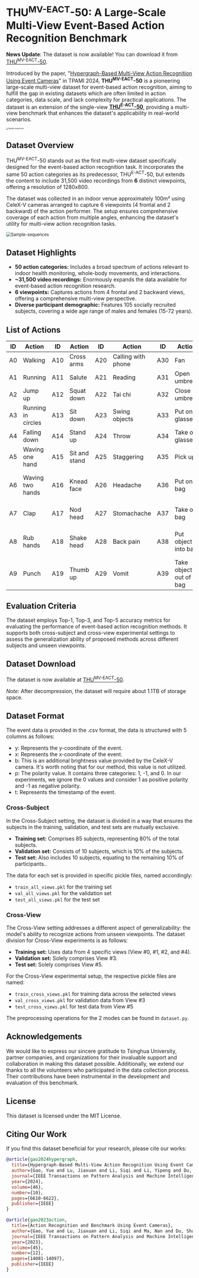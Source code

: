 # THU<sup>MV-EACT</sup>-50: A Large-Scale Multi-View Event-Based Action Recognition Benchmark

**News Update**: The dataset is now available! You can download it from [THU<sup>MV-EACT</sup>-50](https://download.moon-lab.tech:20443/datasets/THU-MV-EACT-50.tar.gz).

Introduced by the paper, "[Hypergraph-Based Multi-View Action Recognition Using Event Cameras](https://ieeexplore.ieee.org/abstract/document/10480584/)" in TPAMI 2024, **THU<sup>MV-EACT</sup>-50** is a pioneering large-scale multi-view dataset for event-based action recognition, aiming to fulfill the gap in existing datasets which are often limited in action categories, data scale, and lack complexity for practical applications. The dataset is an extension of the single-view [**THU<sup>E-ACT</sup>-50**](https://github.com/lujiaxuan0520/THU-EACT-50),  providing a multi-view benchmark that enhances the dataset's applicability in real-world scenarios.

<img src="figures/dataset-v2.png" alt="Sample-sequences" style="zoom: 33%;" />

## Dataset Overview

THU<sup>MV-EACT</sup>-50 stands out as the first multi-view dataset specifically designed for the event-based action recognition task. It incorporates the same 50 action categories as its predecessor, THU<sup>E-ACT</sup>-50, but extends the content to include 31,500 video recordings from **6** distinct viewpoints, offering a resolution of 1280x800. 

The dataset was collected in an indoor venue approximately 100m² using CeleX-V cameras arranged to capture 6 viewpoints (4 frontal and 2 backward) of the action performer. The setup ensures comprehensive coverage of each action from multiple angles, enhancing the dataset's utility for multi-view action recognition tasks.

<img src="figures/dataset-v2-env.png" alt="Sample-sequences" style="zoom: 80%;" />

## Dataset Highlights
- **50 action categories:** Includes a broad spectrum of actions relevant to indoor health monitoring, whole-body movements, and interactions.
- **~31,500 video recordings:** Enormously expands the data available for event-based action recognition research.
- **6 viewpoints:** Captures actions from 4 frontal and 2 backward views, offering a comprehensive multi-view perspective.
- **Diverse participant demographic:** Features 105 socially recruited subjects, covering a wide age range of males and females (15-72 years).

## List of Actions

| ID | Action                  | ID | Action                  | ID | Action                  | ID | Action                  | ID | Action                                |
|-----------|-------------------------|-----------|-------------------------|-----------|-------------------------|-----------|-------------------------|-----------|---------------------------------------|
| A0        | Walking                 | A10       | Cross arms              | A20       | Calling with phone      | A30       | Fan                     | A40       | Check time                            |
| A1        | Running                 | A11       | Salute                  | A21       | Reading                 | A31       | Open umbrella           | A41       | Drink water                           |
| A2        | Jump up                 | A12       | Squat down              | A22       | Tai chi                 | A32       | Close umbrella          | A42       | Wipe face                             |
| A3        | Running in circles      | A13       | Sit down                | A23       | Swing objects           | A33       | Put on glasses          | A43       | Long jump                             |
| A4        | Falling down            | A14       | Stand up                | A24       | Throw                   | A34       | Take off glasses        | A44       | Push up                               |
| A5        | Waving one hand         | A15       | Sit and stand           | A25       | Staggering              | A35       | Pick up                 | A45       | Sit up  |
| A6        | Waving two hands        | A16       | Knead face              | A26       | Headache                | A36       | Put on bag              | A46       | Shake hands (two-players)             |
| A7        | Clap                    | A17       | Nod head                | A27       | Stomachache             | A37       | Take off bag            | A47       | Fighting (two-players)                |
| A8        | Rub hands               | A18       | Shake head              | A28       | Back pain               | A38       | Put object into bag     | A48       | Handing objects (two-players)         |
| A9        | Punch                   | A19       | Thumb up                | A29       | Vomit                   | A39       | Take object out of bag  | A49       | Lifting chairs (two-players)          |

## Evaluation Criteria

The dataset employs Top-1, Top-3, and Top-5 accuracy metrics for evaluating the performance of event-based action recognition methods. It supports both cross-subject and cross-view experimental settings to assess the generalization ability of proposed methods across different subjects and unseen viewpoints.

## Dataset Download

The dataset is now available at [THU<sup>MV-EACT</sup>-50](https://download.moon-lab.tech:20443/datasets/THU-MV-EACT-50.tar.gz).

*Note*: After decompression, the dataset will require about 1.1TB of storage space.

## Dataset Format

The event data  is provided in the .csv format, the data is structured with 5 columns as follows:

+ y: Represents the y-coordinate of the event.
+ x: Represents the x-coordinate of the event.
+ b: This is an additional brightness value provided by the CeleX-V camera. It's worth noting that for our method, this value is not utilized.
+ p: The polarity value. It contains three categories: 1, -1, and 0. In our experiments, we ignore the 0 values and consider 1 as positive polarity and -1 as negative polarity.
+ t: Represents the timestamp of the event.

### Cross-Subject

In the Cross-Subject setting, the dataset is divided in a way that ensures the subjects in the training, validation, and test sets are mutually exclusive.

- **Training set:** Comprises 85 subjects, representing 80% of the total subjects. 
- **Validation set:** Consists of 10 subjects, which is 10% of the subjects.
- **Test set:** Also includes 10 subjects, equating to the remaining 10% of participants..

The data for each set is provided in specific pickle files, named accordingly:

- `train_all_views.pkl` for the training set
- `val_all_views.pkl` for the validation set
- `test_all_views.pkl` for the test set

### Cross-View

The Cross-View setting addresses a different aspect of generalizability: the model's ability to recognize actions from unseen viewpoints. The dataset division for Cross-View experiments is as follows:

- **Training set:**  Uses data from 4 specific views (View #0, #1, #2, and #4).
- **Validation set:** Solely comprises View #3.
- **Test set:** Solely comprises View #5.

For the Cross-View experimental setup, the respective pickle files are named:

- `train_cross_views.pkl` for training data across the selected views
- `val_cross_views.pkl` for validation data from View #3
- `test_cross_views.pkl` for test data from View #5

The preprocessing operations for the 2 modes can be found in `dataset.py`.

## Acknowledgements

We would like to express our sincere gratitude to Tsinghua University, partner companies, and organizations for their invaluable support and collaboration in making this dataset possible. Additionally, we extend our thanks to all the volunteers who participated in the data collection process. Their contributions have been instrumental in the development and evaluation of this benchmark.

## License

This dataset is licensed under the MIT License.

## Citing Our Work

If you find this dataset beneficial for your research, please cite our works:

```bibtex
@article{gao2024hypergraph,
  title={Hypergraph-Based Multi-View Action Recognition Using Event Cameras},
  author={Gao, Yue and Lu, Jiaxuan and Li, Siqi and Li, Yipeng and Du, Shaoyi},
  journal={IEEE Transactions on Pattern Analysis and Machine Intelligence},
  year={2024},
  volume={46},
  number={10},
  pages={6610-6622},
  publisher={IEEE}
}

@article{gao2023action,
  title={Action Recognition and Benchmark Using Event Cameras},
  author={Gao, Yue and Lu, Jiaxuan and Li, Siqi and Ma, Nan and Du, Shaoyi and Li, Yipeng and Dai, Qionghai},
  journal={IEEE Transactions on Pattern Analysis and Machine Intelligence},
  year={2023},
  volume={45},
  number={12},
  pages={14081-14097},
  publisher={IEEE}
}
```
